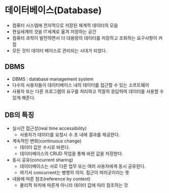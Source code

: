 # 데이터베이스(Database)

- 컴퓨터 시스템에 전자적으로 저장된 체계적 데이터의 모음
- 현실세계의 것을 IT세계로 옮겨 저장하는 공간
- 컴퓨터 과학이 발전하면서 더 대용량의 데이터를 저장하고 조회하는 요구사항이 커짐
- 모든 것이 데이터 베이스로 관리되는 시대가 되었다.





## DBMS

- DBMS : database management system
- 다수의 사용자들이 데이터베이스 내의 데이터를 접근할 수 있는 소프트웨어
- 사용자 또는 다른 프로그램의 요구를 처리하고 적절히 응답하여 데이터를 사용할 수 있게 해준다.





## DB의 특징

- 실시간 접근성(real time accessibility)
  - 사용자가 데이터를 요청시 수 초 내에 결과를 제공한다.
- 계속적인 변화(continuous change)
  - 데이터 값은 수시로 바뀐다.
  - 데이터베이스의 CRUD 작업을 통해 바뀐 값을 저장한다.
- 동시 공유(concurrent sharing)
  - 데이터베이스는 서로 다른 업무 또는 여러 사용자에게 동시 공유된다.
  - 여기서 concurrent는 병행의 의미. 접근이 여러곳이라는 뜻
- 내용에 따른 참조(reference by content)
  - 물리적 위치에 따른게 아니라 데이터 값에 따라 참조하는 것